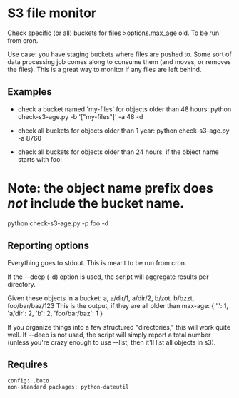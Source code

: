 S3 file monitor
===============
Check specific (or all) buckets for files >options.max_age old.
To be run from cron.

Use case: you have staging buckets where files are pushed to. Some sort of
data processing job comes along to consume them (and moves, or removes the files).
This is a great way to monitor if any files are left behind.

Examples
--------

* check a bucket named 'my-files' for objects older than 48 hours:
 python check-s3-age.py -b '["my-files"]' -a 48 -d

* check all buckets for objects older than 1 year:
 python check-s3-age.py -a 8760

* check all buckets for objects older than 24 hours, if the object name starts with foo:
 # Note: the object name prefix does *not* include the bucket name.
 python check-s3-age.py -p foo -d

Reporting options
-----------------
Everything goes to stdout. This is meant to be run from cron.

If the --deep (-d) option is used, the script will aggregate results per directory.

Given these objects in a bucket: a, a/dir/1, a/dir/2, b/zot, b/bzzt, foo/bar/baz/123
This is the output, if they are all older than max-age:
{ '.': 1,
  'a/dir': 2,
  'b': 2,
  'foo/bar/baz': 1
}

If you organize things into a few structured "directories," this will work quite well.
If --deep is not used, the script will simply report a total number (unless you're
crazy enough to use --list; then it'll list all objects in s3).

Requires
--------
    config: .boto
    non-standard packages: python-dateutil

